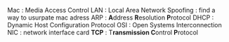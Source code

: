 Mac : Media Access Control
LAN : Local Area Network
Spoofing : find a way to usurpate mac adress
ARP : **A**ddress **R**esolution **P**rotocol
DHCP : Dynamic Host Configuration Protocol
OSI : Open Systems Interconnection 
NIC : network interface card
**TCP** : T**ransmission C**ontrol **P**rotocol 
